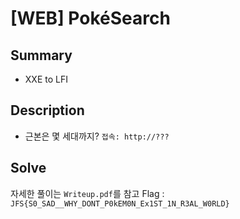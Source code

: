 # [WEB] PokéSearch
## Summary
* XXE to LFI

## Description
* 근본은 몇 세대까지?
`접속: http://???`

## Solve
자세한 풀이는 `Writeup.pdf`를 참고
Flag : `JFS{S0_SAD__WHY_DONT_P0kEM0N_Ex1ST_1N_R3AL_W0RLD}`
